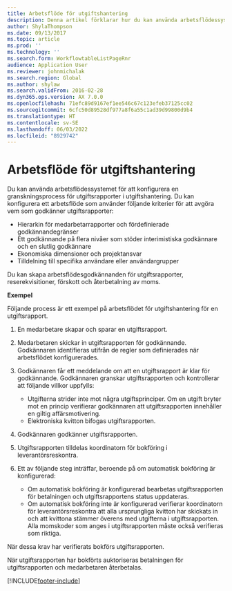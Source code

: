 ```yaml
---
title: Arbetsflöde för utgiftshantering
description: Denna artikel förklarar hur du kan använda arbetsflödessystemet i Microsoft Dynamics 365 Finance för att skapa en granskningsprocess för utgiftsrapporter i utgiftshanteraren.
author: ShylaThompson
ms.date: 09/13/2017
ms.topic: article
ms.prod: ''
ms.technology: ''
ms.search.form: WorkflowtableListPageRnr
audience: Application User
ms.reviewer: johnmichalak
ms.search.region: Global
ms.author: shylaw
ms.search.validFrom: 2016-02-28
ms.dyn365.ops.version: AX 7.0.0
ms.openlocfilehash: 71efc89d9167ef1ee546c67c123efeb37125cc02
ms.sourcegitcommit: 6cfc50d89528df977a8f6a55c1ad39d99800d9b4
ms.translationtype: HT
ms.contentlocale: sv-SE
ms.lasthandoff: 06/03/2022
ms.locfileid: "8929742"
---
```

# <a name="expense-management-workflow"></a>Arbetsflöde för utgiftshantering

Du kan använda arbetsflödessystemet för att konfigurera en granskningsprocess för utgiftsrapporter i utgiftshantering. Du kan konfigurera ett arbetsflöde som använder följande kriterier för att avgöra vem som godkänner utgiftsrapporter:

- Hierarkin för medarbetarrapporter och fördefinierade godkännandegränser
- Ett godkännande på flera nivåer som stöder interimistiska godkännare och en slutlig godkännare
- Ekonomiska dimensioner och projektansvar
- Tilldelning till specifika användare eller användargrupper

Du kan skapa arbetsflödesgodkännanden för utgiftsrapporter, reserekvisitioner, förskott och återbetalning av moms.

**Exempel**

Följande process är ett exempel på arbetsflödet för utgiftshantering för en utgiftsrapport.

1. En medarbetare skapar och sparar en utgiftsrapport.
2. Medarbetaren skickar in utgiftsrapporten för godkännande. Godkännaren identifieras utifrån de regler som definierades när arbetsflödet konfigurerades.
3. Godkännaren får ett meddelande om att en utgiftsrapport är klar för godkännande. Godkännaren granskar utgiftsrapporten och kontrollerar att följande villkor uppfylls:

    - Utgifterna strider inte mot några utgiftsprinciper. Om en utgift bryter mot en princip verifierar godkännaren att utgiftsrapporten innehåller en giltig affärsmotivering.
    - Elektroniska kvitton bifogas utgiftsrapporten.

4. Godkännaren godkänner utgiftsrapporten.
5. Utgiftsrapporten tilldelas koordinatorn för bokföring i leverantörsreskontra.
6. Ett av följande steg inträffar, beroende på om automatisk bokföring är konfigurerad:

    - Om automatisk bokföring är konfigurerad bearbetas utgiftsrapporten för betalningen och utgiftsrapportens status uppdateras.
    - Om automatisk bokföring inte är konfigurerad verifierar koordinatorn för leverantörsreskontra att alla ursprungliga kvitton har skickats in och att kvittona stämmer överens med utgifterna i utgiftsrapporten. Alla momskoder som anges i utgiftsrapporten måste också verifieras som riktiga.

När dessa krav har verifierats bokförs utgiftsrapporten.

När utgiftsrapporten har bokförts auktoriseras betalningen för utgiftsrapporten och medarbetaren återbetalas.


[!INCLUDE[footer-include](../includes/footer-banner.md)]